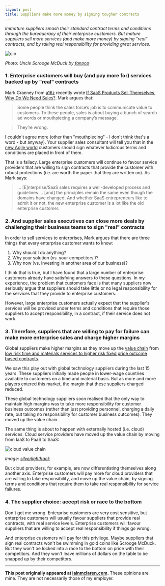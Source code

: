 ```yaml
---
layout: post
title: Suppliers make more money by signing tougher contracts
---
```


*Immature suppliers smash their standard contract terms and conditions through the bureaucracy of their enterprise customers. But mature suppliers sell more services (and make more money) by signing "real" contracts, and by taking real responsibility for providing great services.*
 
![cio](http://iainmclaren.com/public/images/2015-02-18-mcduck.jpg)

*Photo: Uncle Scrooge McDuck by [fanpop](http://www.fanpop.com/clubs/uncle-scrooge-mcduck/images/35997717/title/money-swim-photo)*

### 1. Enterprise customers will buy (and pay more for) services backed up by "real" contracts

Mark Cranney from [a16z](http://a16z.com) recently wrote [If SaaS Products Sell Themselves, Why Do We Need Sales?](http://a16z.com/2014/05/30/selling-saas-products-dont-sell-themselves/).  Mark argues that:

> Some people think the sales force’s job is to communicate value to customers. To these people, sales is about buying a bunch of search ad words or mouthpiecing a company’s message.

> They’re wrong.

I couldn't agree more (other than "mouthpiecing" - I don't think that's a word - but anyway).  Your supplier sales consultant will tell you that in the [new Agile world](http://iainmclaren.com/2015/01/28/agile/) customers should sign whatever ludicrous terms and conditions are placed in front of them.  

That is a fallacy.  Large enterprise customers will continue to favour service providers that are willing to sign contracts that provide the customer with robust protections (i.e. are worth the paper that they are written on).  As Mark says:

> ... [E]nterprise/SaaS sales requires a well-developed process and guidelines ... [and] the principles remain the same even though the domains have changed. And whether SaaS entrepreneurs like to admit it or not, the new enterprise customer is a lot like the old enterprise customer.

### 2. And supplier sales executives can close more deals by challenging their business teams to sign "real" contracts

In order to sell services to enterprises, Mark argues that there are three things that every enterprise customer wants to know: 

1. Why should I do anything?
2. Why your solution (vs. your competitors’)?
3. Why now (vs. investing in another area of our business)?

I think that is true, but I have found that a large number of enterprise customers already have satisfying answers to these questions.  In my experience, the problem that customers face is that many suppliers now seriously argue that suppliers should take little or no legal responsibility for the services that they provide to enterprise customers. 

However, large enterprise customers actually expect that the supplier's services will be provided under terms and conditions that require those suppliers to accept responsibility, in a contract, if their service does not work.

### 3. Therefore, suppliers that are willing to pay for failure can make more enterprise sales and charge higher margins

Global suppliers make higher margins as they move up the [value chain](http://en.wikipedia.org/wiki/Value_chain) from [low risk time and materials services to higher risk fixed price outcome based contracts](http://iainmclaren.com/2015/02/04/contracttypes/).  

We saw this play out with global technology suppliers during the last 15 years.  These suppliers initially made people in lower-wage countries available to customers on a time and material basis.  But as more and more players entered this market, the margin that these suppliers charged reduced.  

These global technology suppliers soon realised that the only way to maintain high margins was to take more responsibility for customer business outcomes (rather than just providing personnel, charging a daily rate, but taking no responsibility for customer business outcomes).  They moved up the value chain.

The same thing is about to happen with externally hosted (i.e. cloud) services.  Cloud service providers have moved up the value chain by moving from IaaS to PaaS to SaaS:

![cloud value chain](http://iainmclaren.com/public/images/2015-02-18-xaas.png)

*Image: [silverlighthack](http://www.silverlighthack.com/post/2011/02/27/IaaS-PaaS-and-SaaS-Terms-Explained-and-Defined.aspx)*

But cloud providers, for example, are now differentiating themselves along another axis.  Enterprise customers will pay more for cloud providers that are willing to take responsibility, and move up the value chain, by signing terms and conditions that require them to take real responsibility for service failures. 

### 4. The supplier choice: accept risk or race to the bottom

Don't get me wrong.  Enterprise customers are very cost sensitive, but enterprise customers will usually favour suppliers that provide real contracts, with real service levels.  Enterprise customers will favour suppliers that are willing to accept real responsibility if things go wrong.

And enterprise customers will pay for this privilege.  Maybe suppliers that sign real contracts won't be swimming in gold coins like Scrooge McDuck.  But they won't be locked into a race to the bottom on price with their competitors.  And they won't leave millions of dollars on the table to be snapped up by their competitors.

---

**This post originally appeared at [iainmclaren.com](http://iainmclaren.com).**  These opinions are mine.  They are not necessarily those of my employer.
